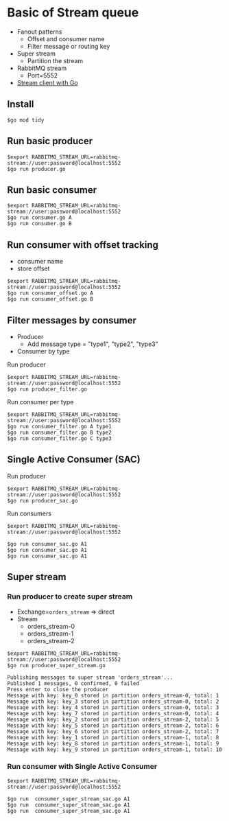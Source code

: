 # Basic of Stream queue
* Fanout patterns
  * Offset and consumer name
  * Filter message or routing key
* Super stream
  * Partition the stream
* RabbitMQ stream
  * Port=5552
* [Stream client with Go](https://github.com/rabbitmq/rabbitmq-stream-go-client)


## Install
```
$go mod tidy
```

## Run basic producer
```
$export RABBITMQ_STREAM_URL=rabbitmq-stream://user:password@localhost:5552
$go run producer.go 
```

## Run basic consumer
```
$export RABBITMQ_STREAM_URL=rabbitmq-stream://user:password@localhost:5552
$go run consumer.go A
$go run consumer.go B
```

## Run consumer with offset tracking
* consumer name
* store offset
```
$export RABBITMQ_STREAM_URL=rabbitmq-stream://user:password@localhost:5552
$go run consumer_offset.go A
$go run consumer_offset.go B
```

## Filter messages by consumer
* Producer
  * Add message type = "type1", "type2", "type3"
* Consumer by type

Run producer
```
$export RABBITMQ_STREAM_URL=rabbitmq-stream://user:password@localhost:5552
$go run producer_filter.go 
```

Run consumer per type
```
$export RABBITMQ_STREAM_URL=rabbitmq-stream://user:password@localhost:5552
$go run consumer_filter.go A type1
$go run consumer_filter.go B type2
$go run consumer_filter.go C type3
```

## Single Active Consumer (SAC)

Run producer
```
$export RABBITMQ_STREAM_URL=rabbitmq-stream://user:password@localhost:5552
$go run producer_sac.go
```

Run consumers
```
$export RABBITMQ_STREAM_URL=rabbitmq-stream://user:password@localhost:5552

$go run consumer_sac.go A1
$go run consumer_sac.go A1
$go run consumer_sac.go A1
```

## Super stream

### Run producer to create super stream
* Exchange=`orders_stream` => direct
* Stream
  * orders_stream-0
  * orders_stream-1
  * orders_stream-2

```
$export RABBITMQ_STREAM_URL=rabbitmq-stream://user:password@localhost:5552
$go run producer_super_stream.go

Publishing messages to super stream 'orders_stream'...
Published 1 messages, 0 confirmed, 0 failed
Press enter to close the producer
Message with key: key_0 stored in partition orders_stream-0, total: 1
Message with key: key_3 stored in partition orders_stream-0, total: 2
Message with key: key_4 stored in partition orders_stream-0, total: 3
Message with key: key_7 stored in partition orders_stream-0, total: 4
Message with key: key_2 stored in partition orders_stream-2, total: 5
Message with key: key_5 stored in partition orders_stream-2, total: 6
Message with key: key_6 stored in partition orders_stream-2, total: 7
Message with key: key_1 stored in partition orders_stream-1, total: 8
Message with key: key_8 stored in partition orders_stream-1, total: 9
Message with key: key_9 stored in partition orders_stream-1, total: 10
```

### Run consumer with Single Active Consumer
```
$export RABBITMQ_STREAM_URL=rabbitmq-stream://user:password@localhost:5552

$go run  consumer_super_stream_sac.go A1
$go run  consumer_super_stream_sac.go A1
$go run  consumer_super_stream_sac.go A1
```

